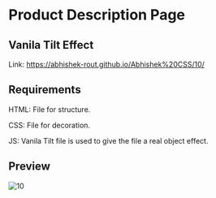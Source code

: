 # Product Description Page

## Vanila Tilt Effect

  Link: https://abhishek-rout.github.io/Abhishek%20CSS/10/
  
## Requirements

  HTML: File for structure.
  
  CSS: File for decoration.
  
  JS: Vanila Tilt file is used to give the file a real object effect.

## Preview

![10](https://user-images.githubusercontent.com/64718836/92392385-d3fa9280-f13b-11ea-9e05-387e47c224c5.PNG)
